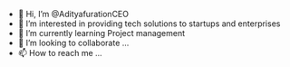 - 👋 Hi, I’m @AdityafurationCEO
- 👀 I’m interested in providing tech solutions to startups and enterprises
- 🌱 I’m currently learning Project management 
- 💞️ I’m looking to collaborate ...
- 📫 How to reach me ...
<!---
AdityafurationCEO/AdityafurationCEO is a ✨ special ✨ repository because its `README.md` (this file) appears on your GitHub profile.
You can click the Preview link to take a look at your changes.
--->
